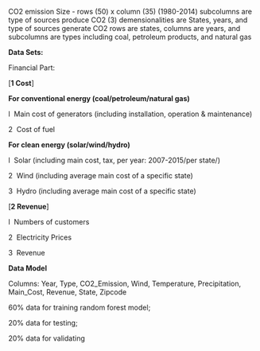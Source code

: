 CO2 emission
Size - rows (50) x column (35) (1980-2014)
subcolumns are type of sources produce CO2 (3)
demensionalities are States, years, and type of sources generate CO2
rows are states, columns are years, and subcolumns are types including coal, petroleum products, and natural gas



**Data Sets:**

Financial Part:

[**1 Cost**]

**For conventional energy (coal/petroleum/natural gas)**

l  Main cost of generators (including installation, operation & maintenance)

2  Cost of fuel

**For clean energy (solar/wind/hydro)**

l  Solar (including main cost, tax,  per year: 2007-2015/per state/)

2  Wind (including average main cost of a specific state)

3  Hydro (including average main cost of a specific state)



[**2  Revenue**]

l  Numbers of customers 

2  Electricity Prices

3  Revenue



**Data Model**

Columns: Year, Type, CO2_Emission, Wind, Temperature, Precipitation, Main_Cost, Revenue, State, Zipcode

60% data for training random forest model;

20% data for testing;

20% data for validating


